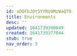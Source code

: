 ```yaml
---
id: oDOFbJOt5YYRU9MzWaQT0
title: Environments
desc: ''
updated: 1641739390049
created: 1641739377044
stub: true
nav_order: 3
---
```



